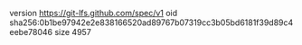 version https://git-lfs.github.com/spec/v1
oid sha256:0b1be97942e2e838166520ad89767b07319cc3b05bd6181f39d89c4eebe78046
size 4957
